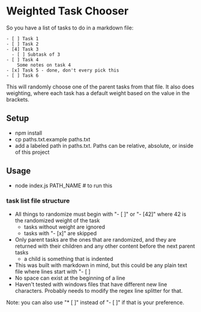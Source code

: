 # Weighted Task Chooser

So you have a list of tasks to do in a markdown file:

```
- [ ] Task 1
- [ ] Task 2
- [4] Task 3
  - [ ] Subtask of 3
- [ ] Task 4
    Some notes on task 4
- [x] Task 5 - done, don't every pick this
- [ ] Task 6
```

This will randomly choose one of the parent tasks from that file. It also does weighting, where each task has a default weight based on the value in the brackets.


## Setup

* npm install
* cp paths.txt.example paths.txt
* add a labeled path in paths.txt. Paths can be relative, absolute, or inside of this project

## Usage 
* node index.js PATH_NAME # to run this

### task list file structure

* All things to randomize must begin with "- [ ]" or "- [42]" where 42 is the randomized weight of the task
  * tasks without weight are ignored
  * tasks with "- [x]" are skipped
* Only parent tasks are the ones that are randomized, and they are returned with their children and any other content before the next parent tasks
  * a child is something that is indented
* This was built with markdown in mind, but this could be any plain text file where lines start with "- [ ]  
* No space can exist at the beginning of a line
* Haven't tested with windows files that have different new line characters. Probably needs to modify the regex line splitter for that. 

Note: you can also use "* [ ]" instead of "- [ ]" if that is your preference.